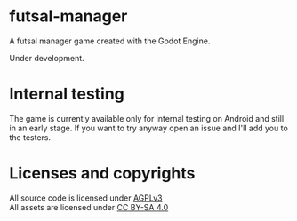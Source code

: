 # futsal-manager
A futsal manager game created with the Godot Engine.

Under development.

# Internal testing
The game is currently available only for internal testing on Android and still in an early stage.
If you want to try anyway open an issue and I'll add you to the testers.

# Licenses and copyrights
All source code is licensed under [AGPLv3](LICENSES/AGPL-3.0-or-later.txt)  
All assets are licensed under [CC BY-SA 4.0](LICENSES/CC-BY-SA-4.0.txt)
